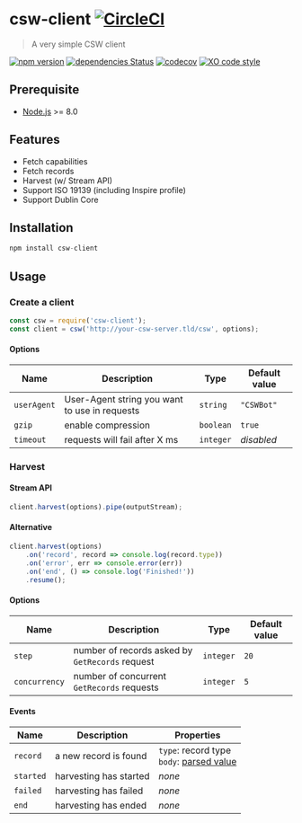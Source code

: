 # csw-client [![CircleCI](https://circleci.com/gh/geodatagouv/csw-client.svg?style=svg)](https://circleci.com/gh/geodatagouv/csw-client)

> A very simple CSW client

[![npm version](https://badgen.net/npm/v/csw-client)](https://www.npmjs.com/package/csw-client)
[![dependencies Status](https://badgen.net/david/dep/geodatagouv/csw-client)](https://david-dm.org/geodatagouv/csw-client)
[![codecov](https://badgen.net/codecov/c/github/geodatagouv/csw-client)](https://codecov.io/gh/geodatagouv/csw-client)
[![XO code style](https://badgen.net/badge/code%20style/XO/cyan)](https://github.com/xojs/xo)

## Prerequisite

* [Node.js](https://nodejs.org) >= 8.0

## Features

* Fetch capabilities
* Fetch records
* Harvest (w/ Stream API)
* Support ISO 19139 (including Inspire profile)
* Support Dublin Core

## Installation

```js
npm install csw-client
```

## Usage

### Create a client

```js
const csw = require('csw-client');
const client = csw('http://your-csw-server.tld/csw', options);
```

#### Options

| Name | Description | Type | Default value |
| ---- | ----------- | ---- | ------------- |
| `userAgent`    | User-Agent string you want to use in requests   | `string` | `"CSWBot"` |
| `gzip`         | enable compression | `boolean` | `true` |
| `timeout`      | requests will fail after X ms | `integer` | _disabled_ |

### Harvest

#### Stream API

```js
client.harvest(options).pipe(outputStream);
```

#### Alternative

```js
client.harvest(options)
    .on('record', record => console.log(record.type))
    .on('error', err => console.error(err))
    .on('end', () => console.log('Finished!'))
    .resume();
```

#### Options

| Name | Description | Type | Default value |
| ---- | ----------- | ---- | ------------- |
| `step`      | number of records asked by `GetRecords` request | `integer` | `20` |
| `concurrency` | number of concurrent `GetRecords` requests | `integer` | `5` |

#### Events

| Name | Description | Properties |
| ---- | ----------- | ---------- |
| `record` | a new record is found | `type`: record type<br>`body`: [parsed value](https://github.com/sgmap-inspire/parsers) |
| `started` | harvesting has started | _none_ |
| `failed` | harvesting has failed | _none_ |
| `end` | harvesting has ended | _none_ |

